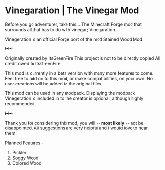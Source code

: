 # Vinegaration | The Vinegar Mod
Before you go adventurer, take this...
The Minecraft Forge mod that surrounds all that has to do with vinegar; Vinegaration.

Vinegeration is an official Forge port of the mod Stained Wood Mod

~~I-I-I~~

Originally created by ItsGreenFire
This project is not to be directly copied
All credit owed to ItsGreenFire

This mod is currently in a beta version with many more features to come.
Feel free to add on to this mod, or make compatibilities, on your own.
No user creations will be added to the original files.

This mod can be used in any modpack.
Displaying the modpack Vinegeration is included in to the creator is optional, although highly recommended.

~~I-I-I~~

Thank you for considering this mod, you will -- **most likely** -- not be disappointed.
All suggestions are very helpful and I would love to hear them.

Planned Features -
1. Pickler
2. Soggy Wood
3. Colored Wood
